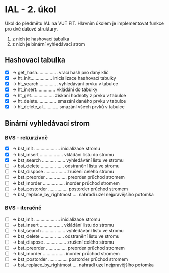 # IAL - 2. úkol
Úkol do předmětu IAL na VUT FIT. Hlavním úkolem je implementovat funkce pro dvě datové struktury.
1. z nich je hashovací tabulka
2. z nich je binární vyhledávací strom
## Hashovací tabulka
- [x] -> get_hash................ vrací hash pro daný klíč
- [x] -> ht_init................. inicializace hashovací tabulky
- [x] -> ht_search............... vyhledávání prvku v tabulce
- [x] -> ht_insert............... vkládání do tabulky
- [x] -> ht_get.................. získání hodnoty z prvku v tabulce 
- [x] -> ht_delete............... smazání daného prvku v tabulce
- [x] -> ht_delete_al............ smazání všech prvků v tabulce 
## Binární vyhledávací strom
### BVS - rekurzivně
- [x] -> bst_init .................... inicializace stromu
- [x] -> bst_insert .................. vkládání listu do stromu
- [x] -> bst_search .................. vyhledávání listu ve stromu
- [ ] -> bst_delete .................. odstranění listu ve stromu
- [ ] -> bst_dispose ................. zrušení celého stromu
- [ ] -> bst_preorder ................ preorder průchod stromem
- [ ] -> bst_inorder ................. inorder průchod stromem
- [ ] -> bst_postorder ............... postorder průchod stromem
- [ ] -> bst_replace_by_rightmost .... nahradí uzel nejpravějšího potomka
### BVS - iteračně
- [ ] -> bst_init .................... inicializace stromu
- [ ] -> bst_insert .................. vkládání listu do stromu
- [ ] -> bst_search .................. vyhledávání listu ve stromu
- [ ] -> bst_delete .................. odstranění listu ve stromu
- [ ] -> bst_dispose ................. zrušení celého stromu
- [ ] -> bst_preorder ................ preorder průchod stromem
- [ ] -> bst_inorder ................. inorder průchod stromem
- [ ] -> bst_postorder ............... postorder průchod stromem
- [ ] -> bst_replace_by_rightmost .... nahradí uzel nejpravějšího potomka